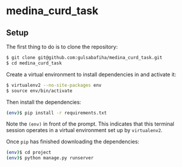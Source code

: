# medina_curd_task


## Setup

The first thing to do is to clone the repository:

```sh
$ git clone git@github.com:gulsabafiha/medina_curd_task.git
$ cd medina_curd_task
```

Create a virtual environment to install dependencies in and activate it:

```sh
$ virtualenv2 --no-site-packages env
$ source env/bin/activate
```

Then install the dependencies:

```sh
(env)$ pip install -r requirements.txt
```
Note the `(env)` in front of the prompt. This indicates that this terminal
session operates in a virtual environment set up by `virtualenv2`.

Once `pip` has finished downloading the dependencies:
```sh
(env)$ cd project
(env)$ python manage.py runserver
```
